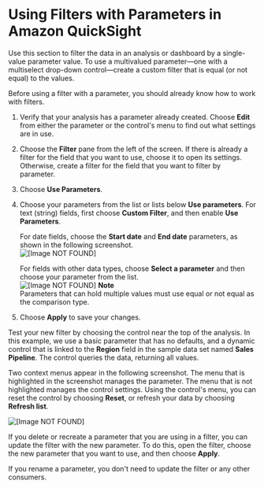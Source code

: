 # Using Filters with Parameters in Amazon QuickSight<a name="parameters-filtering-by"></a>

Use this section to filter the data in an analysis or dashboard by a single\-value parameter value\. To use a multivalued parameter—one with a multiselect drop\-down control—create a custom filter that is equal \(or not equal\) to the values\. 

Before using a filter with a parameter, you should already know how to work with filters\. 

1. Verify that your analysis has a parameter already created\. Choose **Edit** from either the parameter or the control's menu to find out what settings are in use\.

1. Choose the **Filter** pane from the left of the screen\. If there is already a filter for the field that you want to use, choose it to open its settings\. Otherwise, create a filter for the field that you want to filter by parameter\.

1. Choose **Use Parameters**\.

1. Choose your parameters from the list or lists below **Use parameters**\. For text \(string\) fields, first choose **Custom Filter**, and then enable **Use Parameters**\.

   For date fields, choose the **Start date** and **End date** parameters, as shown in the following screenshot\.   
![\[Image NOT FOUND\]](http://docs.aws.amazon.com/quicksight/latest/user/images/parameters-add-a-filter-datetime.png)

   For fields with other data types, choose **Select a parameter** and then choose your parameter from the list\.   
![\[Image NOT FOUND\]](http://docs.aws.amazon.com/quicksight/latest/user/images/parameters-add-to-filter-text.png)
**Note**  
Parameters that can hold multiple values must use equal or not equal as the comparison type\.

1. Choose **Apply** to save your changes\.

Test your new filter by choosing the control near the top of the analysis\. In this example, we use a basic parameter that has no defaults, and a dynamic control that is linked to the **Region** field in the sample data set named **Sales Pipeline**\. The control queries the data, returning all values\. 

Two context menus appear in the following screenshot\. The menu that is highlighted in the screenshot manages the parameter\. The menu that is not highlighted manages the control settings\. Using the control's menu, you can reset the control by choosing **Reset**, or refresh your data by choosing **Refresh list**\. 

![\[Image NOT FOUND\]](http://docs.aws.amazon.com/quicksight/latest/user/images/parameters-using-in-a-control.png)

If you delete or recreate a parameter that you are using in a filter, you can update the filter with the new parameter\. To do this, open the filter, choose the new parameter that you want to use, and then choose **Apply**\.

If you rename a parameter, you don't need to update the filter or any other consumers\.